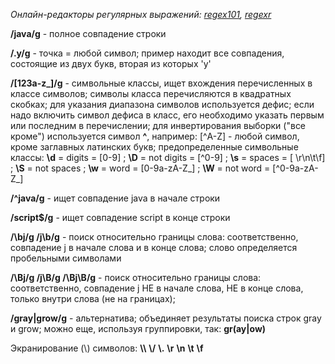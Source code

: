 *Онлайн-редакторы регулярных выражений: [regex101](https://regex101.com/), [regexr](https://regexr.com/)*

**/java/g** - полное совпадение строки

**/.y/g** - точка = любой символ; пример находит все совпадения, состоящие из двух букв, вторая из которых 'y'

**/[123a-z_]/g** - символьные классы, ищет вхождения перечисленных в классе символов;
символы класса перечисляются в квадратных скобках;
для указания диапазона символов используется дефис;
если надо включить символ дефиса в класс, его необходимо указать первым или последним в перечислении;
для инвертирования выборки ("все кроме") используется символ **^**, например: [^A-Z] - любой символ, кроме заглавных латинских букв;
предопределенные символьные классы: **\\d** = digits = [0-9] ; **\\D** = not digits = [^0-9] ; 
**\\s** = spaces = [ \\r\\n\\t\\f] ; **\\S** = not spaces ;
**\\w** = word = [0-9a-zA-Z_] ; **\\W** = not word = [^0-9a-zA-Z_]

**/^java/g** - ищет совпадение java в начале строки

**/script$/g** - ищет совпадение script в конце строки

**/\\bj/g /j\\b/g** - поиск относительно границы слова: соответственно, совпадение j в начале слова и в конце слова; 
слово определяется пробельными символами

**/\\Bj/g /j\\B/g /\\Bj\\B/g** - поиск относительно границы слова: соответственно, 
совпадение j НЕ в начале слова, НЕ в конце слова, только внутри слова (не на границах);

**/gray|grow/g** - альтернатива; объединяет результаты поиска строк gray и grow; можно еще, используя группировки, так: **gr(ay|ow)**

Экранирование (\\) символов: **\\\\** **\\/** **\\.** **\\r** **\\n** **\\t** **\\f**

